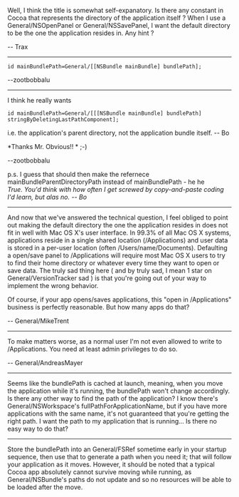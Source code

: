 Well, I think the title is somewhat self-expanatory. Is there any constant in Cocoa that represents the directory of the application itself ? When I use a General/NSOpenPanel or General/NSSavePanel, I want the default directory to be the one the application resides in. Any hint ?

-- Trax

----

    
    id mainBundlePath=General/[[NSBundle mainBundle] bundlePath];


--zootbobbalu

----

I think he really wants
    
    id mainBundlePath=General/[[[NSBundle mainBundle] bundlePath] stringByDeletingLastPathComponent];

i.e. the application's parent directory, not the application bundle itself.  -- Bo

*Thanks Mr. Obvious!! * ;-) 

--zootbobbalu

p.s. I guess that should then make the refernece mainBundleParentDirectoryPath instead of mainBundlePath - he he  
*True.  You'd think with how often I get screwed by copy-and-paste coding I'd learn, but alas no.  -- Bo*

----

And now that we've answered the technical question, I feel obliged to point out making the default directory the one the application resides in does not fit in well with Mac OS X's user interface. In 99.3% of all Mac OS X systems, applications reside in a single shared location (/Applications) and user data is stored in a per-user location (often /Users/name/Documents). Defaulting a open/save panel to /Applications will require most Mac OS X users to try to find their home directory or whatever every time they want to open or save data. The truly sad thing here ( and by truly sad, I mean 1 star on General/VersionTracker sad ) is that you're going out of your way to implement the wrong behavior.

Of course, if your app opens/saves applications, this "open in /Applications" business is perfectly reasonable. But how many apps do that?

-- General/MikeTrent

----

To make matters worse, as a normal user I'm not even allowed to write to /Applications.
You need at least admin privileges to do so.

-- General/AndreasMayer

----
Seems like the bundlePath is cached at launch, meaning, when you move the application while it's running, the bundlePath won't change accordingly. Is there any other way to find the path of the application? I know there's General/NSWorkspace's fullPathForApplicationName, but if you have more applications with the same name, it's not guaranteed that you're getting the right path. I want the path to my application that is running... Is there no easy way to do that?

----
Store the bundlePath into an General/FSRef sometime early in your startup sequence, then use that to generate a path when you need it; that will follow your application as it moves. However, it should be noted that a typical Cocoa app absolutely cannot survive moving while running, as General/NSBundle's paths do not update and so no resources will be able to be loaded after the move.